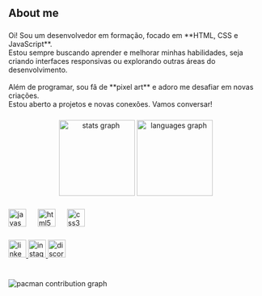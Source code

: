 <h2 align="left">About me</h2>

###

<p align="left">Oi! Sou um desenvolvedor em formação, focado em **HTML, CSS e JavaScript**.  <br>Estou sempre buscando aprender e melhorar minhas habilidades, seja criando interfaces responsivas ou explorando outras áreas do desenvolvimento.<br><br>Além de programar, sou fã de **pixel art** e adoro me desafiar em novas criações.  <br>Estou aberto a projetos e novas conexões. Vamos conversar!</p>

###

<div align="center">
  <img src="https://github-readme-stats.vercel.app/api?username=caaiosilva&hide_title=false&hide_rank=false&show_icons=true&include_all_commits=true&count_private=true&disable_animations=false&theme=dracula&locale=en&hide_border=false" height="150" alt="stats graph"  />
  <img src="https://github-readme-stats.vercel.app/api/top-langs?username=caaiosilva&locale=en&hide_title=false&layout=compact&card_width=320&langs_count=5&theme=dracula&hide_border=false" height="150" alt="languages graph"  />
</div>

###

<div align="left">
  <img src="https://cdn.jsdelivr.net/gh/devicons/devicon/icons/javascript/javascript-original.svg" height="35" alt="javascript logo"  />
  <img width="15" />
  <img src="https://cdn.jsdelivr.net/gh/devicons/devicon/icons/html5/html5-original.svg" height="35" alt="html5 logo"  />
  <img width="15" />
  <img src="https://cdn.jsdelivr.net/gh/devicons/devicon/icons/css3/css3-original.svg" height="35" alt="css3 logo"  />
</div>

###

<div align="left">
  <a href="www.linkedin.com/in/caio-silva-655994259" target="_blank">
    <img src="https://img.shields.io/static/v1?message=LinkedIn&logo=linkedin&label=&color=0077B5&logoColor=white&labelColor=&style=for-the-badge" height="35" alt="linkedin logo"  />
  </a>
  <a href="https://www.instagram.com/caioochan/" target="_blank">
    <img src="https://img.shields.io/static/v1?message=Instagram&logo=instagram&label=&color=E4405F&logoColor=white&labelColor=&style=for-the-badge" height="35" alt="instagram logo"  />
  </a>
  <img src="https://img.shields.io/static/v1?message=Discord&logo=discord&label=&color=7289DA&logoColor=white&labelColor=&style=for-the-badge" height="35" alt="discord logo"  />
</div>

###

<br clear="both">

<picture>
  <source media="(prefers-color-scheme: dark)" srcset="https://raw.githubusercontent.com/caaiosilva/caaiosilva/output/pacman-contribution-graph-dark.svg">
  <source media="(prefers-color-scheme: light)" srcset="https://raw.githubusercontent.com/caaiosilva/caaiosilva/output/pacman-contribution-graph.svg">
  <img alt="pacman contribution graph" src="https://raw.githubusercontent.com/caaiosilva/caaiosilva/output/pacman-contribution-graph.svg">
</picture>

###

